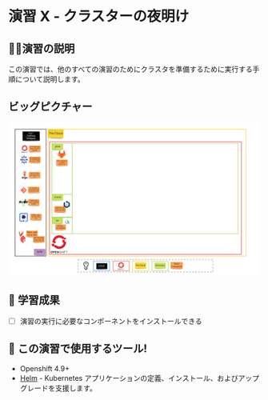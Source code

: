 # 演習 X - クラスターの夜明け

## 👨‍🍳演習の説明

この演習では、他のすべての演習のためにクラスタを準備するために実行する手順について説明します。

## ビッグピクチャー

![empty-big-picture](images/big-picture-empty.jpg)

## 🔮 学習成果

- [ ] 演習の実行に必要なコンポーネントをインストールできる

## 🔨 この演習で使用するツール!

- Openshift 4.9+
- <span style="color:blue;"><a href="https://helm.sh/">Helm</a></span> - Kubernetes アプリケーションの定義、インストール、およびアップグレードを支援します。
